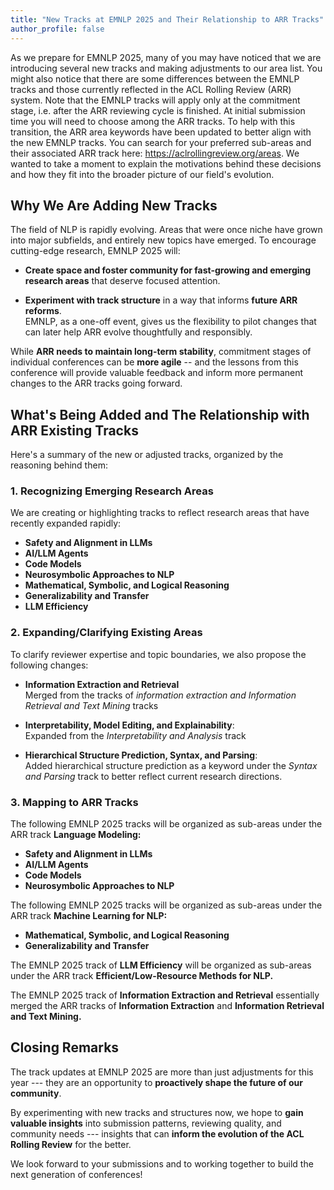 ```yaml
---
title: "New Tracks at EMNLP 2025 and Their Relationship to ARR Tracks"
author_profile: false
---
```


As we prepare for EMNLP 2025, many of you may have noticed that we are introducing several new tracks and making adjustments to our area list. You might also notice that there are some differences between the EMNLP tracks and those currently reflected in the ACL Rolling Review (ARR) system. Note that the EMNLP tracks will apply only at the commitment stage, i.e. after the ARR reviewing cycle is finished. At initial submission time you will need to choose among the ARR tracks. To help with this transition, the ARR area keywords have been updated to better align with the new EMNLP tracks. You can search for your preferred sub-areas and their associated ARR track here: https://aclrollingreview.org/areas. We wanted to take a moment to explain the motivations behind these decisions and how they fit into the broader picture of our field's evolution.

## Why We Are Adding New Tracks

The field of NLP is rapidly evolving. Areas that were once niche have grown into major subfields, and entirely new topics have emerged. To encourage cutting-edge research, EMNLP 2025 will:

- **Create space and foster community for fast-growing and emerging research areas** that deserve focused attention.

- **Experiment with track structure** in a way that informs **future ARR reforms**.  
  EMNLP, as a one-off event, gives us the flexibility to pilot changes that can later help ARR evolve thoughtfully and responsibly.

While **ARR needs to maintain long-term stability**, commitment stages of individual conferences can be **more agile** -- and the lessons from this conference will provide valuable feedback and inform more permanent changes to the ARR tracks going forward.

## What's Being Added and The Relationship with ARR Existing Tracks

Here's a summary of the new or adjusted tracks, organized by the reasoning behind them:

### 1. Recognizing Emerging Research Areas

We are creating or highlighting tracks to reflect research areas that have recently expanded rapidly:

- **Safety and Alignment in LLMs**
- **AI/LLM Agents**
- **Code Models**
- **Neurosymbolic Approaches to NLP**
- **Mathematical, Symbolic, and Logical Reasoning**
- **Generalizability and Transfer**
- **LLM Efficiency**

### 2. Expanding/Clarifying Existing Areas

To clarify reviewer expertise and topic boundaries, we also propose the following changes:

- **Information Extraction and Retrieval**  
  Merged from the tracks of *information extraction and Information Retrieval and Text Mining* tracks

- **Interpretability, Model Editing, and Explainability**:  
  Expanded from the *Interpretability and Analysis* track

- **Hierarchical Structure Prediction, Syntax, and Parsing**:  
  Added hierarchical structure prediction as a keyword under the *Syntax and Parsing* track to better reflect current research directions.

### 3. Mapping to ARR Tracks

The following EMNLP 2025 tracks will be organized as sub-areas under the ARR track **Language Modeling:**

- **Safety and Alignment in LLMs**
- **AI/LLM Agents**
- **Code Models**
- **Neurosymbolic Approaches to NLP**

The following EMNLP 2025 tracks will be organized as sub-areas under the ARR track **Machine Learning for NLP:**

- **Mathematical, Symbolic, and Logical Reasoning**
- **Generalizability and Transfer**

The EMNLP 2025 track of **LLM Efficiency** will be organized as sub-areas under the ARR track **Efficient/Low-Resource Methods for NLP.**

The EMNLP 2025 track of **Information Extraction and Retrieval** essentially merged the ARR tracks of **Information Extraction** and **Information Retrieval and Text Mining.**

## Closing Remarks

The track updates at EMNLP 2025 are more than just adjustments for this year --- they are an opportunity to **proactively shape the future of our community**.

By experimenting with new tracks and structures now, we hope to **gain valuable insights** into submission patterns, reviewing quality, and community needs --- insights that can **inform the evolution of the ACL Rolling Review** for the better.

We look forward to your submissions and to working together to build the next generation of conferences!